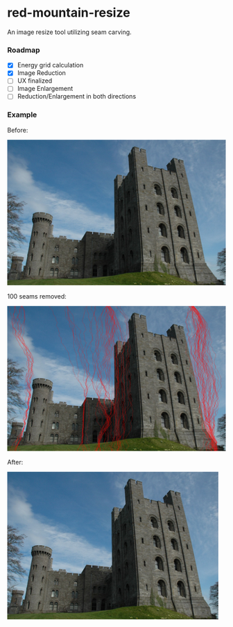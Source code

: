 # red-mountain-resize
An image resize tool utilizing seam carving.

### Roadmap
- [x] Energy grid calculation
- [x] Image Reduction
- [ ] UX finalized
- [ ] Image Enlargement
- [ ] Reduction/Enlargement in both directions 

### Example

Before:

<img src="images/castle.jpg" width="512">

100 seams removed:

<img src="images/debug.png" width="512">

After:

<img src="images/output.jpg" width="487">
